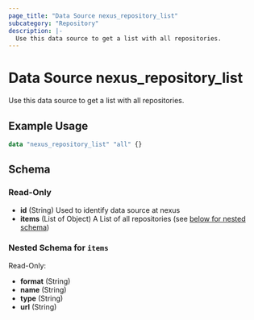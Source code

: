 ```yaml
---
page_title: "Data Source nexus_repository_list"
subcategory: "Repository"
description: |-
  Use this data source to get a list with all repositories.
---
```

# Data Source nexus_repository_list
Use this data source to get a list with all repositories.
## Example Usage
```terraform
data "nexus_repository_list" "all" {}
```
<!-- schema generated by tfplugindocs -->
## Schema

### Read-Only

- **id** (String) Used to identify data source at nexus
- **items** (List of Object) A List of all repositories (see [below for nested schema](#nestedatt--items))

<a id="nestedatt--items"></a>
### Nested Schema for `items`

Read-Only:

- **format** (String)
- **name** (String)
- **type** (String)
- **url** (String)

